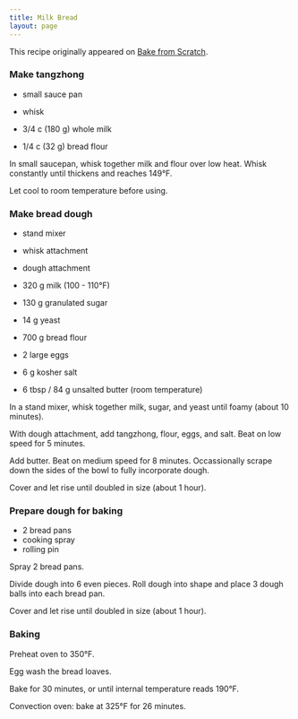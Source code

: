 ```yaml
---
title: Milk Bread
layout: page
---
```


This recipe originally appeared on [Bake from Scratch](https://www.bakefromscratch.com/milk-bread/).

### Make tangzhong

- small sauce pan
- whisk

- 3/4 c (180 g) whole milk
- 1/4 c (32 g) bread flour

In small saucepan, whisk together milk and flour over low heat. Whisk constantly until thickens and reaches 149°F.

Let cool to room temperature before using.

### Make bread dough

- stand mixer
- whisk attachment
- dough attachment

- 320 g milk (100 - 110°F)
- 130 g granulated sugar
- 14 g yeast
- 700 g bread flour
- 2 large eggs
- 6 g kosher salt
- 6 tbsp / 84 g unsalted butter (room temperature)

In a stand mixer, whisk together milk, sugar, and yeast until foamy (about 10 minutes).

With dough attachment, add tangzhong, flour, eggs, and salt. Beat on low speed for 5 minutes. 

Add butter. Beat on medium speed for 8 minutes. Occassionally scrape down the sides of the bowl to fully incorporate dough.

Cover and let rise until doubled in size (about 1 hour).

### Prepare dough for baking

- 2 bread pans
- cooking spray
- rolling pin

Spray 2 bread pans.

Divide dough into 6 even pieces. Roll dough into shape and place 3 dough balls into each bread pan.

Cover and let rise until doubled in size (about 1 hour).

### Baking

Preheat oven to 350°F.

Egg wash the bread loaves.

Bake for 30 minutes, or until internal temperature reads 190°F.

Convection oven: bake at 325°F for 26 minutes.

